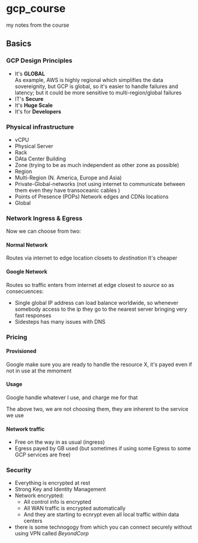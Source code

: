 # gcp_course
my notes from the course

## Basics

### GCP Design Principles
* It's **GLOBAL**  
  As example, AWS is highly regional which simplifies the data sovereignity, but GCP is global, so it's easier to handle failures and latency; but it could be more sensitive to multi-region/global failures
* IT's **Secure**
* It's **Huge Scale**
* It's for **Developers**


### Physical infrastructure
* vCPU
* Physical Server
* Rack
* DAta Center Building
* Zone (trying to be as much independent as other zone as possible)
* Region
* Multi-Region (N. America, Europe and Asia)
* Private-Global-networks (not using internet to communicate between them even they have transoceanic cables )
* Points of Presence (POPs) Network edges and CDNs locations
* Global 

### Network Ingress & Egress
Now we can choose from two:

#### Normal Network
Routes via internet to edge location closets to *destination*
It's cheaper

#### Google Network
Routes so traffic enters from internet at edge closest to *source* so as consecuences:
* Single global IP address can load balance worldwide, so whenever somebody access to the ip they go to the nearest server bringing very fast responses
* Sidesteps has many issues with DNS

### Pricing

#### Provisioned
Google make sure you are ready to handle the resource X, it's payed even if not in use at the mmoment

#### Usage
Google handle whatever I use, and charge me for that

The above two, we are not choosing them, they are inherent to the service we use

#### Network traffic
* Free on the way in as usual (ingress)
* Egress payed by GB used (but sometimes if using some Egress to some GCP services are free)

### Security
* Everything is encrypted at rest
* Strong Key and Identity Management
* Network encrypted:  
  *  All control info is encrypted
  *  All WAN traffic is encrypted automatically
  *  And they are starting to ecnrypt even all local traffic within data centers
* there is some technogogy from which you can connect securely without using VPN called *BeyondCorp*
